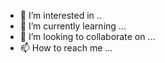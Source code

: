 
- 👀 I’m interested in ..
- 🌱 I’m currently learning ...
- 💞️ I’m looking to collaborate on ...
- 📫 How to reach me ...

<!---
Luv2bceen/Luv2bceen is a ✨ special ✨ repository because its `README.md` (this file) appears on your GitHub profile.
You can click the Preview link to take a look at your changes.
--->
